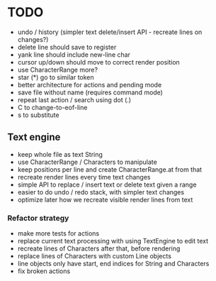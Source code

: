 # TODO

- undo / history (simpler text delete/insert API - recreate lines on changes?)
- delete line should save to register
- yank line should include new-line char
- cursor up/down should move to correct render position
- use CharacterRange more?
- star (*) go to similar token
- better architecture for actions and pending mode
- save file without name (requires command mode)
- repeat last action / search using dot (.)
- C to change-to-eof-line
- s to substitute

## Text engine

- keep whole file as text String
- use CharacterRange / Characters to manipulate
- keep positions per line and create CharacterRange.at from that
- recreate render lines every time text changes
- simple API to replace / insert text or delete text given a range
- easier to do undo / redo stack, with simpler text changes
- optimize later how we recreate visible render lines from text

### Refactor strategy
- make more tests for actions
- replace current text processing with using TextEngine to edit text
- recreate lines of Characters after that, before rendering
- replace lines of Characters with custom Line objects
- line objects only have start, end indices for String and Characters
- fix broken actions
